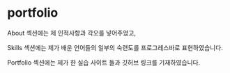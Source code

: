 # portfolio

About 섹션에는 제 인적사항과 각오를 넣어주었고,

Skills 섹션에는 제가 배운 언어들의 일부의 숙련도를 프로그레스바로 표현하였습니다.  

Portfolio 섹션에는 제가 한 실습 사이트 들과 깃허브 링크를 기재하였습니다.

